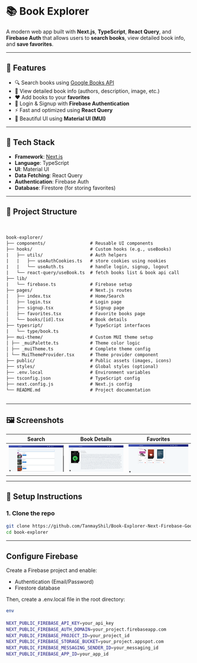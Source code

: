 # 📚 Book Explorer

A modern web app built with **Next.js**, **TypeScript**, **React Query**, and **Firebase Auth** that allows users to **search books**, view detailed book info, and **save favorites**.

---

## 🚀 Features

- 🔍 Search books using [Google Books API](https://developers.google.com/books)
- 📖 View detailed book info (authors, description, image, etc.)
- ❤️ Add books to your **favorites**
- 🔐 Login & Signup with **Firebase Authentication**
- ⚡ Fast and optimized using **React Query**
- 🎨 Beautiful UI using **Material UI (MUI)**

---

## 🧪 Tech Stack

- **Framework**: [Next.js](https://nextjs.org/)
- **Language**: TypeScript
- **UI**: Material UI
- **Data Fetching**: React Query
- **Authentication**: Firebase Auth
- **Database**: Firestore (for storing favorites)

---

## 📁 Project Structure

<pre><code>
  
book-explorer/
├── components/                 # Reusable UI components
├── hooks/                      # Custom hooks (e.g., useBooks)
|   ├── utils/                  # Auth helpers
|   |   ├── useAuthCookies.ts   # store cookies using nookies
|   |   └── useAuth.ts          # handle login, signup, logout
|   └── react-query/useBook.ts  # fetch books list & book api call
├── lib/                     
|   └── firebase.ts             # Firebase setup
├── pages/                      # Next.js routes
│   ├── index.tsx               # Home/Search
│   ├── login.tsx               # Login page
│   ├── signup.tsx              # Signup page
│   ├── favorites.tsx           # Favorite books page
│   └── books/[id].tsx          # Book details
├── typesript/                  # TypeScript interfaces
|   └── type/book.ts 
├── mui-theme/                  # Custom MUI theme setup
│ ├── _muiPalette.ts            # Theme color logic
│ ├── _muiTheme.ts              # Complete theme config
│ └── MuiThemeProvider.tsx      # Theme provider component
├── public/                     # Public assets (images, icons)
├── styles/                     # Global styles (optional)
├── .env.local                  # Environment variables
├── tsconfig.json               # TypeScript config
├── next.config.js              # Next.js config
└── README.md                   # Project documentation

</code></pre>

---

## 🖼️ Screenshots

| Search | Book Details | Favorites |
|--------|---------------|-----------|
| ![](public/search.png) | ![](public/book-details.png) | ![](public/favorites.png) |

---

## 🔧 Setup Instructions

### 1. Clone the repo

```bash
git clone https://github.com/TanmayShil/Book-Explorer-Next-Firebase-GoogleBooksAPI-ReactQuery.git
cd book-explorer
```
---

## Configure Firebase
Create a Firebase project and enable:
 - Authentication (Email/Password)
 - Firestore database

Then, create a .env.local file in the root directory:

```bash
env

NEXT_PUBLIC_FIREBASE_API_KEY=your_api_key
NEXT_PUBLIC_FIREBASE_AUTH_DOMAIN=your_project.firebaseapp.com
NEXT_PUBLIC_FIREBASE_PROJECT_ID=your_project_id
NEXT_PUBLIC_FIREBASE_STORAGE_BUCKET=your_project.appspot.com
NEXT_PUBLIC_FIREBASE_MESSAGING_SENDER_ID=your_messaging_id
NEXT_PUBLIC_FIREBASE_APP_ID=your_app_id

```


